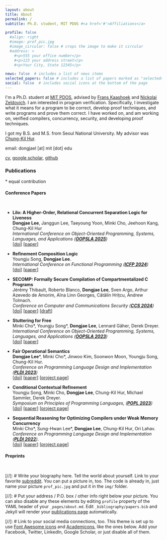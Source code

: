 ```yaml
---
layout: about
title: About
permalink: /
subtitle: Ph.D. student, MIT PDOS #<a href='#'>Affiliations</a>

profile: false
  #align: right
  #image: prof_pic.jpg
  #image_circular: false # crops the image to make it circular
  #address: >
    #<p>555 your office number</p>
    #<p>123 your address street</p>
    #<p>Your City, State 12345</p>

news: false  # includes a list of news items
selected_papers: false # includes a list of papers marked as "selected={true}"
social: false  # includes social icons at the bottom of the page
---
```


I'm a Ph.D. student at <a href="https://pdos.csail.mit.edu/" target="_blank">MIT PDOS</a>, advised by <a href="https://people.csail.mit.edu/kaashoek/" target="_blank">Frans Kaashoek</a> and <a href="https://people.csail.mit.edu/nickolai/" target="_blank">Nickolai Zeldovich</a>.
I am interested in program verification.
Specifically, I investigate what it means for a program to be correct, develop proof techniques, and write programs and prove them correct.
I have worked on, and am working on, verified compilers, concurrency, security, and developing proof techniques.

I got my B.S. and M.S. from Seoul National University.
My advisor was <a href="https://sf.snu.ac.kr/gil.hur/" target="_blank">Chung-Kil Hur</a>.

email: dongjael [at] mit [dot] edu

<a href="/assets/pdf/CV_Dongjae_Lee.pdf">cv</a>,
<a href="https://scholar.google.com/citations?user=zWP6Y1sAAAAJ">google scholar</a>,
<a href="https://github.com/dongjaelee1">github</a>

### **Publications**
\* equal contribution

<div class="sftext emphasis1">
  <div class="container">
  <h4> Conference Papers </h4>
  <div style="line-height:100%"><br /></div>

  <ul>
    <li>
      <strong>Lilo: A Higher-Order, Relational Concurrent Separation Logic for Liveness</strong><br />
      <strong>Dongjae Lee</strong>, 
      Janggun Lee, 
      Taeyoung Yoon, 
      Minki Cho, 
      Jeehoon Kang, 
      Chung-Kil Hur
      <br />
      <em> International Conference on Object-Oriented Programming, Systems, Languages, and Applications (<strong><a href="https://2025.splashcon.org/track/OOPSLA">OOPSLA 2025</a></strong>)</em>
      <br />
      [<a href="https://dl.acm.org/doi/abs/10.1145/3720525">doi</a>]
      [<a href="/assets/pdf/paper/lilo-oopsla25.pdf">paper</a>]
    </li>
  </ul>

  <ul>
    <li>
      <strong>Refinement Composition Logic</strong><br />
      Youngju Song,
      <strong>Dongjae Lee</strong>.
      <br />
      <em> International Conference on Functional Programming (<strong><a href="https://icfp24.sigplan.org/">ICFP 2024</a></strong>)</em>
      <br />
      [<a href="https://doi.org/10.1145/3674645">doi</a>]
      [<a href="/assets/pdf/paper/rcl-icfp24.pdf">paper</a>]
    </li>
  </ul>

  <ul>
    <li>
      <strong>SECOMP: Formally Secure Compilation of Compartmentalized C Programs</strong><br />
      Jérémy Thibault,
      Roberto Blanco,
      <strong>Dongjae Lee</strong>,
      Sven Argo,
      Arthur Azevedo de Amorim,
      Aïna Linn Georges,
      Cătălin Hrițcu,
      Andrew Tolmach.
      <br />
      <em> Conference on Computer and Communications Security (<strong><a href="https://www.sigsac.org/ccs/CCS2024/">CCS 2024</a></strong>)</em>
      <br />
      [<a href="https://dl.acm.org/doi/10.1145/3658644.3670288">doi</a>]
      [<a href="/assets/pdf/paper/secomp-ccs24.pdf">paper</a>]
      [<a href="https://arxiv.org/abs/2401.16277">draft</a>]
    </li>
  </ul>

  <ul>
    <li>
      <strong>Stuttering for Free</strong><br />
      Minki Cho*,
      Youngju Song*,
      <strong>Dongjae Lee</strong>,
      Lennard Gäher,
      Derek Dreyer.
      <br />
      <em> International Conference on Object-Oriented Programming, Systems, Languages, and Applications (<strong><a href="https://2023.splashcon.org/track/splash-2023-oopsla">OOPSLA 2023</a></strong>)</em>
      <br />
      [<a href="https://doi.org/10.1145/3622857">doi</a>]
      [<a href="/assets/pdf/paper/freesim-oopsla23.pdf">paper</a>]
    </li>
  </ul>

  <ul>
    <li>
      <strong>Fair Operational Semantics</strong><br />
      <strong>Dongjae Lee</strong>*,
      Minki Cho*,
      Jinwoo Kim,
      Soonwon Moon,
      Youngju Song,
      Chung-Kil Hur.
      <br />
      <em> Conference on Programming Language Design and Implementation (<strong><a href="https://pldi23.sigplan.org/">PLDI 2023</a></strong>)</em>
      <br />
      [<a href="https://doi.org/10.1145/3591253">doi</a>]
      [<a href="/assets/pdf/paper/fos-pldi23.pdf">paper</a>]
      [<a href="https://sf.snu.ac.kr/fairness/">project page</a>]
    </li>
  </ul>
  
  <ul>
    <li>
      <strong>Conditional Contextual Refinement</strong><br />
      Youngju Song,
      Minki Cho,
      <strong>Dongjae Lee</strong>,
      Chung-Kil Hur,
      Michael Sammler,
      Derek Dreyer.
      <br />
      <em> Symposium on Principles of Programming Languages, (<strong><a href="https://popl23.sigplan.org/">POPL 2023</a></strong>)</em>
      <br />
      [<a href="https://doi.org/10.1145/3571232">doi</a>]
      [<a href="/assets/pdf/paper/ccr-popl23.pdf">paper</a>]
      [<a href="https://sf.snu.ac.kr/ccr/">project page</a>]
    </li>
  </ul>

  <ul>
    <li>
      <strong>Sequential Reasoning for Optimizing Compilers under Weak Memory Concurrency</strong><br />
      Minki Cho*,
      Sung-Hwan Lee*,
      <strong>Dongjae Lee</strong>,
      Chung-Kil Hur,
      Ori Lahav.
      <br />
      <em> Conference on Programming Language Design and Implementation (<strong><a href="https://pldi22.sigplan.org/">PLDI 2022</a></strong>).</em>
      <br />
      [<a href="https://doi.org/10.1145/3519939.3523718">doi</a>]
      [<a href="/assets/pdf/paper/seq-pldi22.pdf">paper</a>]
      [<a href="https://sf.snu.ac.kr/promising-seq/">project page</a>]
    </li>
  </ul>
  
  </div>
</div>


<div class="sftext emphasis1">
  <div class="container">
  <h4> Preprints </h4>
  <div style="line-height:100%"><br /></div>

  </div>
</div>


[//]: # Write your biography here. Tell the world about yourself. Link to your favorite [subreddit](http://reddit.com). You can put a picture in, too. The code is already in, just name your picture `prof_pic.jpg` and put it in the `img/` folder.

[//]: # Put your address / P.O. box / other info right below your picture. You can also disable any these elements by editing `profile` property of the YAML header of your `_pages/about.md`. Edit `_bibliography/papers.bib` and Jekyll will render your [publications page](/al-folio/publications/) automatically.

[//]: # Link to your social media connections, too. This theme is set up to use [Font Awesome icons](http://fortawesome.github.io/Font-Awesome/) and [Academicons](https://jpswalsh.github.io/academicons/), like the ones below. Add your Facebook, Twitter, LinkedIn, Google Scholar, or just disable all of them.

